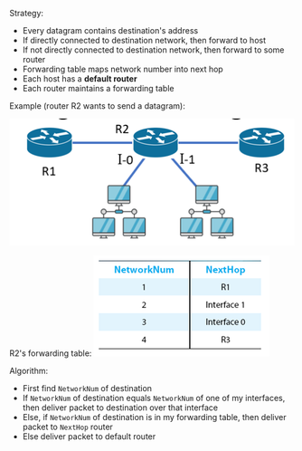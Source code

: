 Strategy:
- Every datagram contains destination's address
- If directly connected to destination network, then forward to host
- If not directly connected to destination network, then forward to some router
- Forwarding table maps network number into next hop
- Each host has a **default router**
- Each router maintains a forwarding table

Example (router R2 wants to send a datagram):

![](../../../img/ip-datagram-forwarding.png)

R2's forwarding table:
![R2's forwarding table](../../../img/ip-datagram-forwarding-table.png)

Algorithm:
- First find `NetworkNum` of destination
- If `NetworkNum` of destination equals `NetworkNum` of one of my interfaces, then deliver packet to destination over that interface
- Else, if `NetworkNum` of destination is in my forwarding table, then deliver packet to `NextHop` router
- Else deliver packet to default router